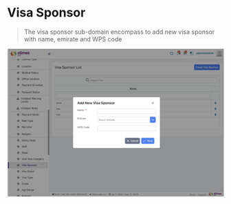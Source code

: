 # Visa Sponsor
>The visa sponsor sub-domain encompass to add new visa sponsor with name, emirate and WPS code 

![alt text](<visa-sponsor .png>)